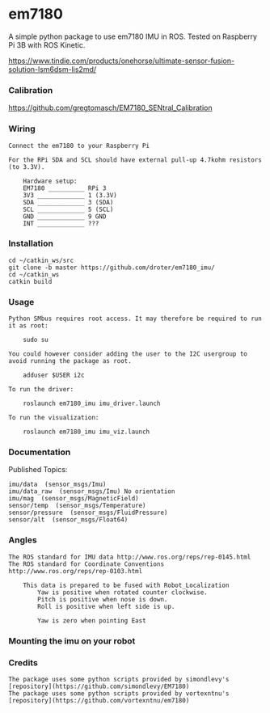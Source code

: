 # em7180

A simple python package to use em7180 IMU in ROS. Tested on Raspberry Pi 3B with ROS Kinetic.

https://www.tindie.com/products/onehorse/ultimate-sensor-fusion-solution-lsm6dsm-lis2md/

### Calibration

https://github.com/gregtomasch/EM7180_SENtral_Calibration

### Wiring

    Connect the em7180 to your Raspberry Pi

    For the RPi SDA and SCL should have external pull-up 4.7kohm resistors (to 3.3V). 

        Hardware setup:
        EM7180 __________ RPi 3
        3V3 _____________ 1 (3.3V)
        SDA _____________ 3 (SDA)
        SCL _____________ 5 (SCL)
        GND _____________ 9 GND
        INT _____________ ???


### Installation

    cd ~/catkin_ws/src
    git clone -b master https://github.com/droter/em7180_imu/
    cd ~/catkin_ws
    catkin build

### Usage

    Python SMbus requires root access. It may therefore be required to run it as root:

        sudo su

    You could however consider adding the user to the I2C usergroup to avoid running the package as root.

        adduser $USER i2c

    To run the driver:

        roslaunch em7180_imu imu_driver.launch
        
    To run the visualization:

        roslaunch em7180_imu imu_viz.launch
    

### Documentation

Published Topics:

    imu/data  (sensor_msgs/Imu)
    imu/data_raw  (sensor_msgs/Imu) No orientation 
    imu/mag  (sensor_msgs/MagneticField)
    sensor/temp  (sensor_msgs/Temperature)
    sensor/pressure  (sensor_msgs/FluidPressure)
    sensor/alt  (sensor_msgs/Float64)

### Angles
    The ROS standard for IMU data http://www.ros.org/reps/rep-0145.html
    The ROS standard for Coordinate Conventions http://www.ros.org/reps/rep-0103.html

    	This data is prepared to be fused with Robot_Localization
            Yaw is positive when rotated counter clockwise.
            Pitch is positive when nose is down.
            Roll is positive when left side is up.
            
            Yaw is zero when pointing East

### Mounting the imu on your robot



### Credits
    The package uses some python scripts provided by simondlevy's [repository](https://github.com/simondlevy/EM7180)
    The package uses some python scripts provided by vortexntnu's [repository](https://github.com/vortexntnu/em7180)

